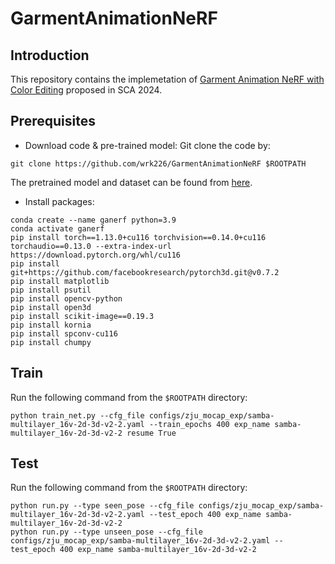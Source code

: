 # GarmentAnimationNeRF

## Introduction

This repository contains the implemetation of [Garment Animation NeRF with Color Editing](https://github.com/wrk226/GarmentAnimationNeRF) proposed in SCA 2024.

## Prerequisites
- Download code & pre-trained model:
Git clone the code by:
```
git clone https://github.com/wrk226/GarmentAnimationNeRF $ROOTPATH
```
The pretrained model and dataset can be found from [here](https://drive.google.com/drive/folders/1IVb8PZ3dC2KsnF9ORE7fnzg4xpryRDQn?usp=sharing).
- Install packages:
```
conda create --name ganerf python=3.9
conda activate ganerf
pip install torch==1.13.0+cu116 torchvision==0.14.0+cu116 torchaudio==0.13.0 --extra-index-url https://download.pytorch.org/whl/cu116
pip install git+https://github.com/facebookresearch/pytorch3d.git@v0.7.2
pip install matplotlib
pip install psutil
pip install opencv-python
pip install open3d
pip install scikit-image==0.19.3
pip install kornia
pip install spconv-cu116
pip install chumpy
```

## Train
Run the following command from the `$ROOTPATH` directory:
```
python train_net.py --cfg_file configs/zju_mocap_exp/samba-multilayer_16v-2d-3d-v2-2.yaml --train_epochs 400 exp_name samba-multilayer_16v-2d-3d-v2-2 resume True
```
## Test
Run the following command from the `$ROOTPATH` directory:
```
python run.py --type seen_pose --cfg_file configs/zju_mocap_exp/samba-multilayer_16v-2d-3d-v2-2.yaml --test_epoch 400 exp_name samba-multilayer_16v-2d-3d-v2-2
python run.py --type unseen_pose --cfg_file configs/zju_mocap_exp/samba-multilayer_16v-2d-3d-v2-2.yaml --test_epoch 400 exp_name samba-multilayer_16v-2d-3d-v2-2
```

